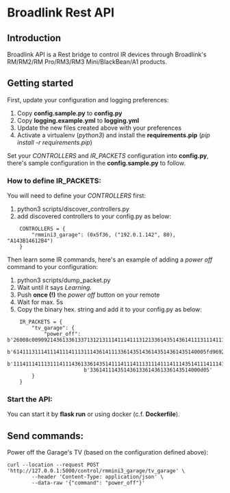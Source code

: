 # Broadlink Rest API

## Introduction

Broadlink API is a Rest bridge to control IR devices through Broadlink's RM/RM2/RM Pro/RM3/RM3 Mini/BlackBean/A1 products.

## Getting started

First, update your configuration and logging preferences:

1) Copy **config.sample.py** to **config.py**
2) Copy **logging.example.yml** to **logging.yml**
3) Update the new files created above with your preferences
4) Activate a virtualenv (*python3*) and install the **requirements.pip** (*pip install -r requirements.pip*)

Set your *CONTROLLERS* and *IR_PACKETS* configuration into **config.py**, there's sample configuration in the **config.sample.py** to follow.

### How to define IR_PACKETS:

You will need to define your *CONTROLLERS* first:

1) python3 scripts/discover_controllers.py
2) add discovered controllers to your config.py as below:
```
    CONTROLLERS = {
        "rmmini3_garage": (0x5f36, ("192.0.1.142", 80), "A143B14612B4")
    }
```

Then learn some IR commands, here's an example of adding a *power off* command to your configuration:

1) python3 scripts/dump_packet.py
2) Wait until it says *Learning.*
3) Push **once (!)** the *power off* button on your remote
4) Wait for max. 5s
5) Copy the binary hex. string and add it to your config.py as below:
```
    IR_PACKETS = {
        "tv_garage": {
            "power_off": b'26008c00909214361336133713121311141114111312133614351436141113111411141114111311143'
                         b'614111311141114111411131114361411133614351436143514361435140005fd969214351436143514'
                         b'11141114111311141114361336143514111411141113111411141114351411141114101411141114111'
                         b'336141114351436133614361336143514000d05'
        }
    }
```

### Start the API:

You can start it by **flask run** or using docker (c.f. **Dockerfile**).

## Send commands:

Power off the Garage's TV (based on the configuration defined above):

```
curl --location --request POST 'http://127.0.0.1:5000/control/rmmini3_garage/tv_garage' \
        --header 'Content-Type: application/json' \
        --data-raw '{"command": "power_off"}'
```

